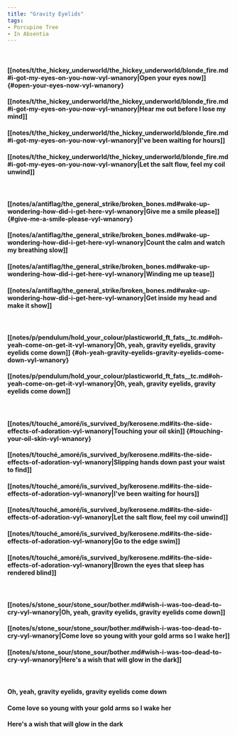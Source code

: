 ```yaml
---
title: "Gravity Eyelids"
tags:
- Porcupine Tree
- In Absentia
---
```

&nbsp;
#### [[notes/t/the_hickey_underworld/the_hickey_underworld/blonde_fire.md#i-got-my-eyes-on-you-now-vyl-wnanory|Open your eyes now]] {#open-your-eyes-now-vyl-wnanory}
#### [[notes/t/the_hickey_underworld/the_hickey_underworld/blonde_fire.md#i-got-my-eyes-on-you-now-vyl-wnanory|Hear me out before I lose my mind]]
#### [[notes/t/the_hickey_underworld/the_hickey_underworld/blonde_fire.md#i-got-my-eyes-on-you-now-vyl-wnanory|I've been waiting for hours]]
#### [[notes/t/the_hickey_underworld/the_hickey_underworld/blonde_fire.md#i-got-my-eyes-on-you-now-vyl-wnanory|Let the salt flow, feel my coil unwind]]
&nbsp;
#### [[notes/a/antiflag/the_general_strike/broken_bones.md#wake-up-wondering-how-did-i-get-here-vyl-wnanory|Give me a smile please]] {#give-me-a-smile-please-vyl-wnanory}
#### [[notes/a/antiflag/the_general_strike/broken_bones.md#wake-up-wondering-how-did-i-get-here-vyl-wnanory|Count the calm and watch my breathing slow]]
#### [[notes/a/antiflag/the_general_strike/broken_bones.md#wake-up-wondering-how-did-i-get-here-vyl-wnanory|Winding me up tease]]
#### [[notes/a/antiflag/the_general_strike/broken_bones.md#wake-up-wondering-how-did-i-get-here-vyl-wnanory|Get inside my head and make it show]]
&nbsp;
#### [[notes/p/pendulum/hold_your_colour/plasticworld_ft_fats__tc.md#oh-yeah-come-on-get-it-vyl-wnanory|Oh, yeah, gravity eyelids, gravity eyelids come down]] {#oh-yeah-gravity-eyelids-gravity-eyelids-come-down-vyl-wnanory}
#### [[notes/p/pendulum/hold_your_colour/plasticworld_ft_fats__tc.md#oh-yeah-come-on-get-it-vyl-wnanory|Oh, yeah, gravity eyelids, gravity eyelids come down]]
&nbsp;
#### [[notes/t/touché_amoré/is_survived_by/kerosene.md#its-the-side-effects-of-adoration-vyl-wnanory|Touching your oil skin]] {#touching-your-oil-skin-vyl-wnanory}
#### [[notes/t/touché_amoré/is_survived_by/kerosene.md#its-the-side-effects-of-adoration-vyl-wnanory|Slipping hands down past your waist to find]]
#### [[notes/t/touché_amoré/is_survived_by/kerosene.md#its-the-side-effects-of-adoration-vyl-wnanory|I've been waiting for hours]]
#### [[notes/t/touché_amoré/is_survived_by/kerosene.md#its-the-side-effects-of-adoration-vyl-wnanory|Let the salt flow, feel my coil unwind]]
#### [[notes/t/touché_amoré/is_survived_by/kerosene.md#its-the-side-effects-of-adoration-vyl-wnanory|Go to the edge swim]]
#### [[notes/t/touché_amoré/is_survived_by/kerosene.md#its-the-side-effects-of-adoration-vyl-wnanory|Brown the eyes that sleep has rendered blind]]
&nbsp;
#### [[notes/s/stone_sour/stone_sour/bother.md#wish-i-was-too-dead-to-cry-vyl-wnanory|Oh, yeah, gravity eyelids, gravity eyelids come down]]
#### [[notes/s/stone_sour/stone_sour/bother.md#wish-i-was-too-dead-to-cry-vyl-wnanory|Come love so young with your gold arms so I wake her]]
#### [[notes/s/stone_sour/stone_sour/bother.md#wish-i-was-too-dead-to-cry-vyl-wnanory|Here's a wish that will glow in the dark]]
&nbsp;
#### Oh, yeah, gravity eyelids, gravity eyelids come down
#### Come love so young with your gold arms so I wake her
#### Here's a wish that will glow in the dark
